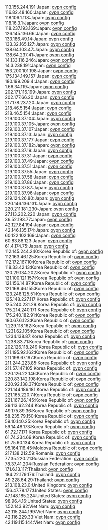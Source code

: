 113.155.244.191:Japan: [ovpn config](vpn/113_155_244_191.ovpn)  
116.82.48.160:Japan: [ovpn config](vpn/116_82_48_160.ovpn)  
118.106.1.118:Japan: [ovpn config](vpn/118_106_1_118.ovpn)  
118.16.3.1:Japan: [ovpn config](vpn/118_16_3_1.ovpn)  
118.237.193.169:Japan: [ovpn config](vpn/118_237_193_169.ovpn)  
126.145.136.66:Japan: [ovpn config](vpn/126_145_136_66.ovpn)  
133.186.49.14:Japan: [ovpn config](vpn/133_186_49_14.ovpn)  
133.32.165.127:Japan: [ovpn config](vpn/133_32_165_127.ovpn)  
138.64.103.47:Japan: [ovpn config](vpn/138_64_103_47.ovpn)  
138.64.237.41:Japan: [ovpn config](vpn/138_64_237_41.ovpn)  
14.133.116.246:Japan: [ovpn config](vpn/14_133_116_246.ovpn)  
14.3.238.191:Japan: [ovpn config](vpn/14_3_238_191.ovpn)  
153.200.101.198:Japan: [ovpn config](vpn/153_200_101_198.ovpn)  
175.134.149.157:Japan: [ovpn config](vpn/175_134_149_157.ovpn)  
180.199.209.4:Japan: [ovpn config](vpn/180_199_209_4.ovpn)  
1.66.34.119:Japan: [ovpn config](vpn/1_66_34_119.ovpn)  
202.171.116.199:Japan: [ovpn config](vpn/202_171_116_199.ovpn)  
202.177.66.20:Japan: [ovpn config](vpn/202_177_66_20.ovpn)  
217.178.237.20:Japan: [ovpn config](vpn/217_178_237_20.ovpn)  
218.46.5.154:Japan: [ovpn config](vpn/218_46_5_154.ovpn)  
218.46.5.154:Japan: [ovpn config](vpn/218_46_5_154.ovpn)  
219.100.37.104:Japan: [ovpn config](vpn/219_100_37_104.ovpn)  
219.100.37.105:Japan: [ovpn config](vpn/219_100_37_105.ovpn)  
219.100.37.107:Japan: [ovpn config](vpn/219_100_37_107.ovpn)  
219.100.37.13:Japan: [ovpn config](vpn/219_100_37_13.ovpn)  
219.100.37.177:Japan: [ovpn config](vpn/219_100_37_177.ovpn)  
219.100.37.182:Japan: [ovpn config](vpn/219_100_37_182.ovpn)  
219.100.37.19:Japan: [ovpn config](vpn/219_100_37_19.ovpn)  
219.100.37.31:Japan: [ovpn config](vpn/219_100_37_31.ovpn)  
219.100.37.49:Japan: [ovpn config](vpn/219_100_37_49.ovpn)  
219.100.37.51:Japan: [ovpn config](vpn/219_100_37_51.ovpn)  
219.100.37.55:Japan: [ovpn config](vpn/219_100_37_55.ovpn)  
219.100.37.58:Japan: [ovpn config](vpn/219_100_37_58.ovpn)  
219.100.37.86:Japan: [ovpn config](vpn/219_100_37_86.ovpn)  
219.100.37.87:Japan: [ovpn config](vpn/219_100_37_87.ovpn)  
219.100.37.96:Japan: [ovpn config](vpn/219_100_37_96.ovpn)  
219.124.26.80:Japan: [ovpn config](vpn/219_124_26_80.ovpn)  
220.146.136.131:Japan: [ovpn config](vpn/220_146_136_131.ovpn)  
220.211.181.230:Japan: [ovpn config](vpn/220_211_181_230.ovpn)  
27.113.202.220:Japan: [ovpn config](vpn/27_113_202_220.ovpn)  
36.52.193.77:Japan: [ovpn config](vpn/36_52_193_77.ovpn)  
42.127.84.194:Japan: [ovpn config](vpn/42_127_84_194.ovpn)  
42.146.135.174:Japan: [ovpn config](vpn/42_146_135_174.ovpn)  
60.122.102.169:Japan: [ovpn config](vpn/60_122_102_169.ovpn)  
60.83.88.123:Japan: [ovpn config](vpn/60_83_88_123.ovpn)  
61.4.174.75:Japan: [ovpn config](vpn/61_4_174_75.ovpn)  
112.145.244.240:Korea Republic of: [ovpn config](vpn/112_145_244_240.ovpn)  
112.163.46.125:Korea Republic of: [ovpn config](vpn/112_163_46_125.ovpn)  
112.172.167.10:Korea Republic of: [ovpn config](vpn/112_172_167_10.ovpn)  
118.33.42.13:Korea Republic of: [ovpn config](vpn/118_33_42_13.ovpn)  
120.29.134.202:Korea Republic of: [ovpn config](vpn/120_29_134_202.ovpn)  
121.100.121.157:Korea Republic of: [ovpn config](vpn/121_100_121_157.ovpn)  
121.156.14.87:Korea Republic of: [ovpn config](vpn/121_156_14_87.ovpn)  
121.168.46.155:Korea Republic of: [ovpn config](vpn/121_168_46_155.ovpn)  
123.248.125.51:Korea Republic of: [ovpn config](vpn/123_248_125_51.ovpn)  
125.148.227.117:Korea Republic of: [ovpn config](vpn/125_148_227_117.ovpn)  
125.240.231.29:Korea Republic of: [ovpn config](vpn/125_240_231_29.ovpn)  
175.214.240.171:Korea Republic of: [ovpn config](vpn/175_214_240_171.ovpn)  
175.240.182.91:Korea Republic of: [ovpn config](vpn/175_240_182_91.ovpn)  
180.67.6.123:Korea Republic of: [ovpn config](vpn/180_67_6_123.ovpn)  
1.229.118.162:Korea Republic of: [ovpn config](vpn/1_229_118_162.ovpn)  
1.231.62.105:Korea Republic of: [ovpn config](vpn/1_231_62_105.ovpn)  
1.234.138.87:Korea Republic of: [ovpn config](vpn/1_234_138_87.ovpn)  
1.238.83.71:Korea Republic of: [ovpn config](vpn/1_238_83_71.ovpn)  
202.126.118.249:Korea Republic of: [ovpn config](vpn/202_126_118_249.ovpn)  
211.195.92.162:Korea Republic of: [ovpn config](vpn/211_195_92_162.ovpn)  
211.198.67.197:Korea Republic of: [ovpn config](vpn/211_198_67_197.ovpn)  
211.244.223.85:Korea Republic of: [ovpn config](vpn/211_244_223_85.ovpn)  
211.57.147.105:Korea Republic of: [ovpn config](vpn/211_57_147_105.ovpn)  
220.126.22.146:Korea Republic of: [ovpn config](vpn/220_126_22_146.ovpn)  
220.83.142.198:Korea Republic of: [ovpn config](vpn/220_83_142_198.ovpn)  
220.92.138.37:Korea Republic of: [ovpn config](vpn/220_92_138_37.ovpn)  
221.144.186.181:Korea Republic of: [ovpn config](vpn/221_144_186_181.ovpn)  
221.165.220.7:Korea Republic of: [ovpn config](vpn/221_165_220_7.ovpn)  
221.167.26.145:Korea Republic of: [ovpn config](vpn/221_167_26_145.ovpn)  
39.113.62.244:Korea Republic of: [ovpn config](vpn/39_113_62_244.ovpn)  
49.175.89.36:Korea Republic of: [ovpn config](vpn/49_175_89_36.ovpn)  
58.235.79.150:Korea Republic of: [ovpn config](vpn/58_235_79_150.ovpn)  
59.10.140.25:Korea Republic of: [ovpn config](vpn/59_10_140_25.ovpn)  
59.14.48.173:Korea Republic of: [ovpn config](vpn/59_14_48_173.ovpn)  
61.72.17.171:Korea Republic of: [ovpn config](vpn/61_72_17_171.ovpn)  
61.74.234.69:Korea Republic of: [ovpn config](vpn/61_74_234_69.ovpn)  
61.75.60.134:Korea Republic of: [ovpn config](vpn/61_75_60_134.ovpn)  
95.164.116.45:Moldova Republic of: [ovpn config](vpn/95_164_116_45.ovpn)  
217.138.212.59:Romania: [ovpn config](vpn/217_138_212_59.ovpn)  
77.35.220.21:Russian Federation: [ovpn config](vpn/77_35_220_21.ovpn)  
78.37.41.204:Russian Federation: [ovpn config](vpn/78_37_41_204.ovpn)  
171.6.13.117:Thailand: [ovpn config](vpn/171_6_13_117.ovpn)  
184.22.179.176:Thailand: [ovpn config](vpn/184_22_179_176.ovpn)  
49.228.64.29:Thailand: [ovpn config](vpn/49_228_64_29.ovpn)  
213.108.23.0:United Kingdom: [ovpn config](vpn/213_108_23_0.ovpn)  
156.47.78.177:United States: [ovpn config](vpn/156_47_78_177.ovpn)  
47.148.185.224:United States: [ovpn config](vpn/47_148_185_224.ovpn)  
98.96.4.16:United States: [ovpn config](vpn/98_96_4_16.ovpn)  
1.52.143.92:Viet Nam: [ovpn config](vpn/1_52_143_92.ovpn)  
42.115.244.199:Viet Nam: [ovpn config](vpn/42_115_244_199.ovpn)  
42.116.229.33:Viet Nam: [ovpn config](vpn/42_116_229_33.ovpn)  
42.119.115.144:Viet Nam: [ovpn config](vpn/42_119_115_144.ovpn)  
